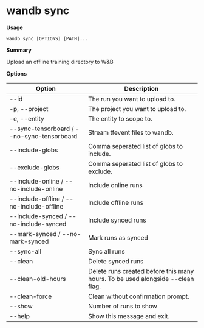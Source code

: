 # wandb sync

**Usage**

`wandb sync [OPTIONS] [PATH]...`

**Summary**

Upload an offline training directory to W\&B

**Options**

| **Option**                                 | **Description**                                                                |
| ------------------------------------------ | ------------------------------------------------------------------------------ |
| --id                                       | The run you want to upload to.                                                 |
| -p, --project                              | The project you want to upload to.                                             |
| -e, --entity                               | The entity to scope to.                                                        |
| --sync-tensorboard / --no-sync-tensorboard | Stream tfevent files to wandb.                                                 |
| --include-globs                            | Comma seperated list of globs to include.                                      |
| --exclude-globs                            | Comma seperated list of globs to exclude.                                      |
| --include-online / --no-include-online     | Include online runs                                                            |
| --include-offline / --no-include-offline   | Include offline runs                                                           |
| --include-synced / --no-include-synced     | Include synced runs                                                            |
| --mark-synced / --no-mark-synced           | Mark runs as synced                                                            |
| --sync-all                                 | Sync all runs                                                                  |
| --clean                                    | Delete synced runs                                                             |
| --clean-old-hours                          | Delete runs created before this many hours. To be used alongside --clean flag. |
| --clean-force                              | Clean without confirmation prompt.                                             |
| --show                                     | Number of runs to show                                                         |
| --help                                     | Show this message and exit.                                                    |
